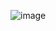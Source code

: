 ![image](https://user-images.githubusercontent.com/72289126/148567602-aee06afc-dd66-4927-a596-40f339452052.png)
